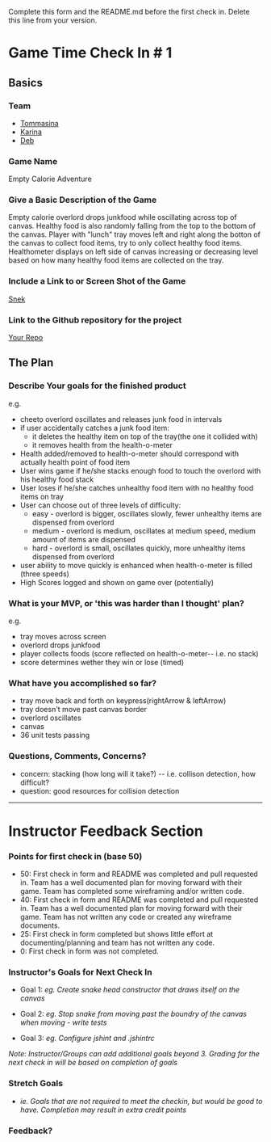 Complete this form and the README.md before the first check in. Delete this line from your version.

# Game Time Check In # 1

## Basics

### Team
- [Tommasina](https://github.com/chompasina)
- [Karina](https://github.com/karinamzalez)
- [Deb](https://github.com/deborahleehamel)

### Game Name

Empty Calorie Adventure

### Give a Basic Description of the Game

Empty calorie overlord drops junkfood while oscillating across top of canvas.
Healthy food is also randomly falling from the top to the bottom of the canvas.
Player with "lunch" tray moves left and right along the botton of the canvas to collect food items, try to only collect healthy food items.
Healthometer displays on left side of canvas increasing or decreasing level based on how many healthy food items are collected on the tray.


### Include a Link to or Screen Shot of the Game

[Snek](http://imgur.com/gallery/owNiA)

### Link to the Github repository for the project
[Your Repo](https://github.com/chompasina/gametime)

## The Plan

### Describe Your goals for the finished product

e.g.

- cheeto overlord oscillates and releases junk food in intervals
- if user accidentally catches a junk food item: 
  * it deletes the healthy item on top of the tray(the one it collided with)
  * it removes health from the health-o-meter 
- Health added/removed to health-o-meter should correspond with actually health point of food item 
- User wins game if he/she stacks enough food to touch the overlord with his healthy food stack
- User loses if he/she catches unhealthy food item with no healthy food items on tray
- User can choose out of three levels of difficulty: 
  * easy - overlord is bigger, oscillates slowly, fewer unhealthy items are dispensed from overlord
  * medium - overlord is medium, oscillates at medium speed, medium amount of items are dispensed 
  * hard - overlord is small, oscillates quickly, more unhealthy items dispensed from overlord
- user ability to move quickly is enhanced when health-o-meter is filled (three speeds)
- High Scores logged and shown on game over (potentially)

### What is your MVP, or 'this was harder than I thought' plan?

e.g.

- tray moves across screen
- overlord drops junkfood
- player collects foods (score reflected on health-o-meter-- i.e. no stack)
- score determines wether they win or lose  (timed) 

### What have you accomplished so far?
- tray move back and forth on keypress(rightArrow & leftArrow)
- tray doesn't move past canvas border
- overlord oscillates 
- canvas 
- 36 unit tests passing
### Questions, Comments, Concerns?
- concern: stacking (how long will it take?) -- i.e. collison detection, how difficult?
- question: good resources for collision detection 
-----

# Instructor Feedback Section

### Points for first check in (base 50)

* 50: First check in form and README was completed and pull requested in. Team has a well documented plan for moving forward with their game. Team has completed some wireframing and/or written code.
* 40: First check in form and README was completed and pull requested in. Team has a well documented plan for moving forward with their game. Team has not written any code or created any wireframe documents.
* 25: First check in form completed but shows little effort at documenting/planning and team has not written any code.
* 0: First check in form was not completed.

### Instructor's Goals for Next Check In

* Goal 1: _eg. Create snake head constructor that draws itself on the canvas_

* Goal 2: _eg. Stop snake from moving past the boundry of the canvas when moving - write tests_

* Goal 3: _eg. Configure jshint and .jshintrc_

_Note: Instructor/Groups can add additional goals beyond 3. Grading for the next check in will be based on completion of goals_

### Stretch Goals

* _ie. Goals that are not required to meet the checkin, but would be good to have. Completion may result in extra credit points_

### Feedback?
